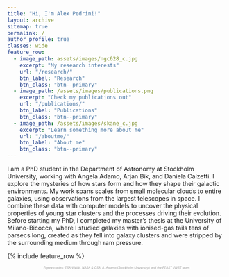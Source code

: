 ```yaml
---
title: "Hi, I'm Alex Pedrini!"
layout: archive
sitemap: true
permalink: /
author_profile: true
classes: wide
feature_row:
  - image_path: assets/images/ngc628_c.jpg
    excerpt: "My research interests"
    url: "/research/"
    btn_label: "Research"
    btn_class: "btn--primary"
  - image_path: /assets/images/publications.png
    excerpt: "Check my publications out"
    url: "/publications/"
    btn_label: "Publications"
    btn_class: "btn--primary"
  - image_path: /assets/images/skane_c.jpg
    excerpt: "Learn something more about me"
    url: "/aboutme/"
    btn_label: "About me"
    btn_class: "btn--primary"
---
```


I am a PhD student in the Department of Astronomy at Stockholm University, working with Angela Adamo, Arjan Bik, and Daniela Calzetti.
I explore the mysteries of how stars form and how they shape their galactic environments.
My work spans scales from small molecular clouds to entire galaxies, using observations from the largest telescopes in space.
I combine these data with computer models to uncover the physical properties of young star clusters and the processes driving their evolution. Before starting my PhD, I completed my master’s thesis at the University of Milano-Bicocca, where I studied galaxies with ionised-gas tails tens of parsecs long, created as they fell into galaxy clusters and were stripped by the surrounding medium through ram pressure.


{% include feature_row %}


<p style="font-size:0.5em; text-align:center; margin-top:0.5em; color:#999; font-style:italic;">
Figure credits: ESA/Webb, NASA & CSA, A. Adamo (Stockholm University) and the FEAST JWST team
</p>
